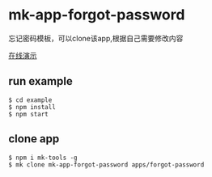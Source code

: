 # mk-app-forgot-password

忘记密码模板，可以clone该app,根据自己需要修改内容

[在线演示](https://ziaochina.github.io/mk-app-forgot-password/)

## run example

```
$ cd example
$ npm install
$ npm start
```

## clone app

```
$ npm i mk-tools -g
$ mk clone mk-app-forgot-password apps/forgot-password
```
